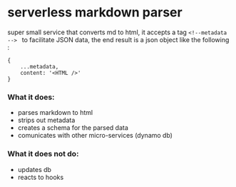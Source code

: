 # serverless markdown parser

super small service that converts md to html, it accepts a tag 
`<!--metadata --> ` to facilitate JSON data, the end result is a json object like the following :

```
{
    ...metadata,
    content: '<HTML />'
}
```

### What it does:

- parses markdown to html
- strips out metadata 
- creates a schema for the parsed data
- comunicates with other micro-services (dynamo db)


### What it does not do:
- updates db
- reacts to hooks

